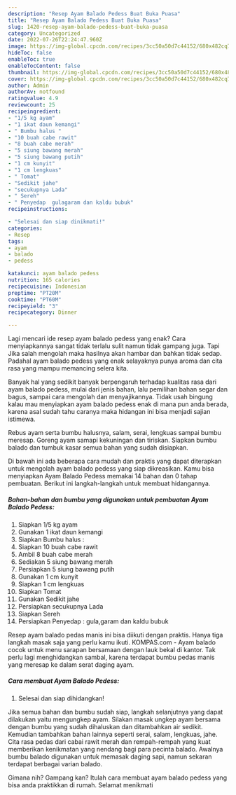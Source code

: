 ```yaml
---
description: "Resep Ayam Balado Pedess Buat Buka Puasa"
title: "Resep Ayam Balado Pedess Buat Buka Puasa"
slug: 1420-resep-ayam-balado-pedess-buat-buka-puasa
category: Uncategorized
date: 2022-07-26T22:24:47.960Z
image: https://img-global.cpcdn.com/recipes/3cc50a50d7c44152/680x482cq70/ayam-balado-pedess-foto-resep-utama.jpg
hideToc: false
enableToc: true
enableTocContent: false
thumbnail: https://img-global.cpcdn.com/recipes/3cc50a50d7c44152/680x482cq70/ayam-balado-pedess-foto-resep-utama.jpg
cover: https://img-global.cpcdn.com/recipes/3cc50a50d7c44152/680x482cq70/ayam-balado-pedess-foto-resep-utama.jpg
author: Admin
authorAv: notfound
ratingvalue: 4.9
reviewcount: 25
recipeingredient:
- "1/5 kg ayam"
- "1 ikat daun kemangi"
- " Bumbu halus "
- "10 buah cabe rawit"
- "8 buah cabe merah"
- "5 siung bawang merah"
- "5 siung bawang putih"
- "1 cm kunyit"
- "1 cm lengkuas"
- " Tomat"
- "Sedikit jahe"
- "secukupnya Lada"
- " Sereh"
- " Penyedap  gulagaram dan kaldu bubuk"
recipeinstructions:

- "Selesai dan siap dinikmati!"
categories:
- Resep
tags:
- ayam
- balado
- pedess

katakunci: ayam balado pedess 
nutrition: 165 calories
recipecuisine: Indonesian
preptime: "PT20M"
cooktime: "PT60M"
recipeyield: "3"
recipecategory: Dinner

---
```



Lagi mencari ide resep ayam balado pedess yang enak? Cara menyiapkannya sangat tidak terlalu sulit namun tidak gampang juga. Tapi Jika salah mengolah maka hasilnya akan hambar dan bahkan tidak sedap. Padahal ayam balado pedess yang enak selayaknya punya aroma dan cita rasa yang mampu memancing selera kita.


Banyak hal yang sedikit banyak berpengaruh terhadap kualitas rasa dari ayam balado pedess, mulai dari jenis bahan, lalu pemilihan bahan segar dan bagus, sampai cara mengolah dan menyajikannya. Tidak usah bingung kalau mau menyiapkan ayam balado pedess enak di mana pun anda berada, karena asal sudah tahu caranya maka hidangan ini bisa menjadi sajian istimewa.

Rebus ayam serta bumbu halusnya, salam, serai, lengkuas sampai bumbu meresap. Goreng ayam samapi kekuningan dan tiriskan. Siapkan bumbu balado dan tumbuk kasar semua bahan yang sudah disiapkan.


Di bawah ini ada beberapa cara mudah dan praktis yang dapat diterapkan untuk mengolah ayam balado pedess yang siap dikreasikan. Kamu bisa menyiapkan Ayam Balado Pedess memakai 14 bahan dan 0 tahap pembuatan. Berikut ini langkah-langkah untuk membuat hidangannya.

<!--inarticleads1-->

##### Bahan-bahan dan bumbu yang digunakan untuk pembuatan Ayam Balado Pedess:

1. Siapkan 1/5 kg ayam
1. Gunakan 1 ikat daun kemangi
1. Siapkan  Bumbu halus :
1. Siapkan 10 buah cabe rawit
1. Ambil 8 buah cabe merah
1. Sediakan 5 siung bawang merah
1. Persiapkan 5 siung bawang putih
1. Gunakan 1 cm kunyit
1. Siapkan 1 cm lengkuas
1. Siapkan  Tomat
1. Gunakan Sedikit jahe
1. Persiapkan secukupnya Lada
1. Siapkan  Sereh
1. Persiapkan  Penyedap : gula,garam dan kaldu bubuk


Resep ayam balado pedas manis ini bisa diikuti dengan praktis. Hanya tiga langkah masak saja yang perlu kamu ikuti. KOMPAS.com - Ayam balado cocok untuk menu sarapan bersamaan dengan lauk bekal di kantor. Tak perlu lagi menghidangkan sambal, karena terdapat bumbu pedas manis yang meresap ke dalam serat daging ayam. 

<!--inarticleads2-->

##### Cara membuat Ayam Balado Pedess:


1. Selesai dan siap dihidangkan!

Jika semua bahan dan bumbu sudah siap, langkah selanjutnya yang dapat dilakukan yaitu mengungkep ayam. Silakan masak ungkep ayam bersama dengan bumbu yang sudah dihaluskan dan ditambahkan air sedikit. Kemudian tambahkan bahan lainnya seperti serai, salam, lengkuas, jahe. Cita rasa pedas dari cabai rawit merah dan rempah-rempah yang kuat memberikan kenikmatan yang nendang bagi para pecinta balado. Awalnya bumbu balado digunakan untuk memasak daging sapi, namun sekaran terdapat berbagai varian balado. 

Gimana nih? Gampang kan? Itulah cara membuat ayam balado pedess yang bisa anda praktikkan di rumah. Selamat menikmati
